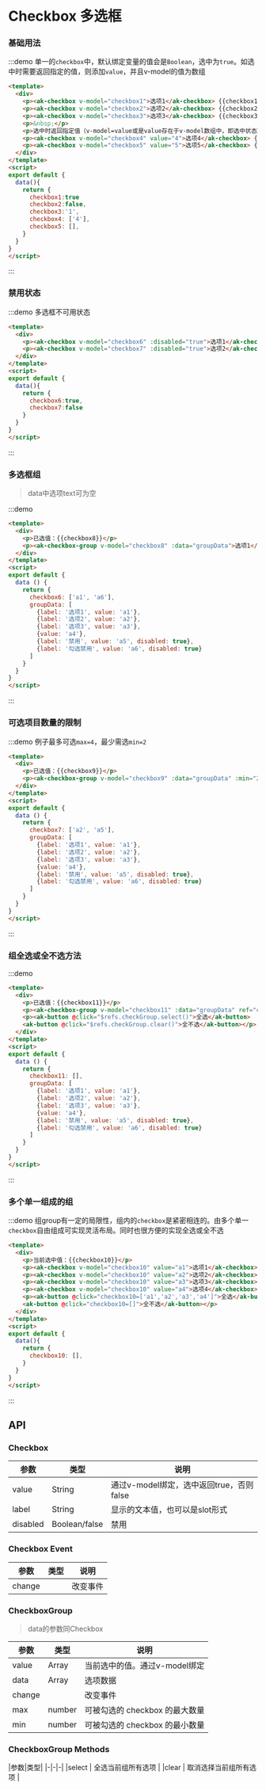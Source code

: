 <!-- Created by 337547038 on 2018/8/31 0031. -->
<script>
export default {
  data () {
    return {
      checkbox1: true,
      checkbox2: false,
      checkbox3: '1',
      checkbox4: ['4'],
      checkbox5: [],
      checkbox6: true,
      checkbox7: false,
      checkbox8: ['a1', 'a6'],
      checkbox9: ['a2', 'a5'],
      checkbox10: [],
      checkbox11: ['a2','a6'],
      groupData: [
        {label: '选项1', value: 'a1'},
        {label: '选项2', value: 'a2' , class: 'cla'},
        {label: '选项3', value: 'a3'},
        {value: 'a4'},
        {label: '禁用', value: 'a5', disabled: true},
        {label: '勾选禁用', value: 'a6', disabled: true}
      ]
    }
  },
  methods: {
  _chagen11(){
  console.log('ff')
  }
  }
}
</script>

# Checkbox 多选框

### 基础用法
:::demo 单一的`checkbox`中，默认绑定变量的值会是`Boolean`，选中为`true`。如选中时需要返回指定的值，则添加`value`，并且v-model的值为数组
```html
<template>
  <div>  
    <p><ak-checkbox v-model="checkbox1">选项1</ak-checkbox> {{checkbox1}} </p>
    <p><ak-checkbox v-model="checkbox2">选项2</ak-checkbox> {{checkbox2}}</p>
    <p><ak-checkbox v-model="checkbox3">选项3</ak-checkbox> {{checkbox3}}（v-model的值只要为true都会是勾选状态）</p>
    <p>&nbsp;</p>
    <p>选中时返回指定值（v-model=value或是value存在于v-model数组中，即选中状态）</p>
    <p><ak-checkbox v-model="checkbox4" value="4">选项4</ak-checkbox> {{checkbox4}}</p>
    <p><ak-checkbox v-model="checkbox5" value="5">选项5</ak-checkbox> {{checkbox5}}</p>
  </div>
</template>
<script>
export default {
  data(){
    return {
      checkbox1:true
      checkbox2:false,
      checkbox3:'1',
      checkbox4: ['4'],
      checkbox5: [],
    }
  }
}
</script>
```
:::

### 禁用状态
:::demo 多选框不可用状态
```html
<template>
  <div>
    <p><ak-checkbox v-model="checkbox6" :disabled="true">选项1</ak-checkbox> {{checkbox6}}</p>
    <p><ak-checkbox v-model="checkbox7" :disabled="true">选项2</ak-checkbox> {{checkbox7}}</p>
  </div>
</template>
<script>
export default {
  data(){
    return {
      checkbox6:true,
      checkbox7:false
    }
  }
}
</script>
```
:::

### 多选框组
>data中选项text可为空

:::demo 
```html
<template>
  <div>
    <p>已选值：{{checkbox8}}</p>
    <p><ak-checkbox-group v-model="checkbox8" :data="groupData">选项1</ak-checkbox-group></p>
  </div>
</template>
<script>
export default {
  data () {
    return {
      checkbox6: ['a1', 'a6'],
      groupData: [
        {label: '选项1', value: 'a1'},
        {label: '选项2', value: 'a2'},
        {label: '选项3', value: 'a3'},
        {value: 'a4'},
        {label: '禁用', value: 'a5', disabled: true},
        {label: '勾选禁用', value: 'a6', disabled: true}
      ]
    }
  }
}
</script>

```
:::

### 可选项目数量的限制

:::demo 例子最多可选`max=4`，最少需选`min=2`
```html
<template>
  <div>
    <p>已选值：{{checkbox9}}</p>
    <p><ak-checkbox-group v-model="checkbox9" :data="groupData" :min="2" :max="4" >选项1</ak-checkbox-group></p>
  </div>
</template>
<script>
export default {
  data () {
    return {
      checkbox7: ['a2', 'a5'],
      groupData: [
        {label: '选项1', value: 'a1'},
        {label: '选项2', value: 'a2'},
        {label: '选项3', value: 'a3'},
        {value: 'a4'},
        {label: '禁用', value: 'a5', disabled: true},
        {label: '勾选禁用', value: 'a6', disabled: true}
      ]
    }
  }
}
</script>

```
:::

### 组全选或全不选方法

:::demo 
```html
<template>
  <div>
    <p>已选值：{{checkbox11}}</p>
    <p><ak-checkbox-group v-model="checkbox11" :data="groupData" ref="checkGroup">选项1</ak-checkbox-group></p>
    <p><ak-button @click="$refs.checkGroup.select()">全选</ak-button> 
    <ak-button @click="$refs.checkGroup.clear()">全不选</ak-button></p>
  </div>
</template>
<script>
export default {
  data () {
    return {
      checkbox11: [],
      groupData: [
        {label: '选项1', value: 'a1'},
        {label: '选项2', value: 'a2'},
        {label: '选项3', value: 'a3'},
        {value: 'a4'},
        {label: '禁用', value: 'a5', disabled: true},
        {label: '勾选禁用', value: 'a6', disabled: true}
      ]
    }
  }
}
</script>

```
:::


### 多个单一组成的组
:::demo 组group有一定的局限性，组内的`checkbox`是紧密相连的。由多个单一`checkbox`自由组成可实现灵活布局。同时也很方便的实现全选或全不选
```html
<template>
  <div>
    <p>当前选中值：{{checkbox10}}</p>
    <p><ak-checkbox v-model="checkbox10" value="a1">选项1</ak-checkbox></p>
    <p><ak-checkbox v-model="checkbox10" value="a2">选项2</ak-checkbox></p>
    <p><ak-checkbox v-model="checkbox10" value="a3">选项3</ak-checkbox></p>
    <p><ak-checkbox v-model="checkbox10" value="a4">选项4</ak-checkbox></p>
    <p><ak-button @click="checkbox10=['a1','a2','a3','a4']">全选</ak-button> 
    <ak-button @click="checkbox10=[]">全不选</ak-button></p>
  </div>
</template>
<script>
export default {
  data(){
    return {
      checkbox10: [],
    }
  }
}
</script>
```
:::

## API

### Checkbox

|参数|类型|说明|
|-|-|-|
|value          | String         |通过v-model绑定，选中返回true，否则false|
|label           | String         |显示的文本值，也可以是slot形式|
|disabled       | Boolean/false  |禁用|

### Checkbox Event
|参数|类型|说明|
|-|-|-|
|change         |                |改变事件|

### CheckboxGroup
> data的参数同Checkbox

|参数|类型|说明|
|-|-|-|
|value          | Array           |当前选中的值。通过v-model绑定|
|data           | Array           |选项数据|
|change         |                 |改变事件|
|max            | number          |可被勾选的 checkbox 的最大数量|
|min            | number          |可被勾选的 checkbox 的最小数量|

### CheckboxGroup Methods
|参数|类型|
|-|-|-|
|select         | 全选当前组所有选项 |
|clear          | 取消选择当前组所有选项 |
